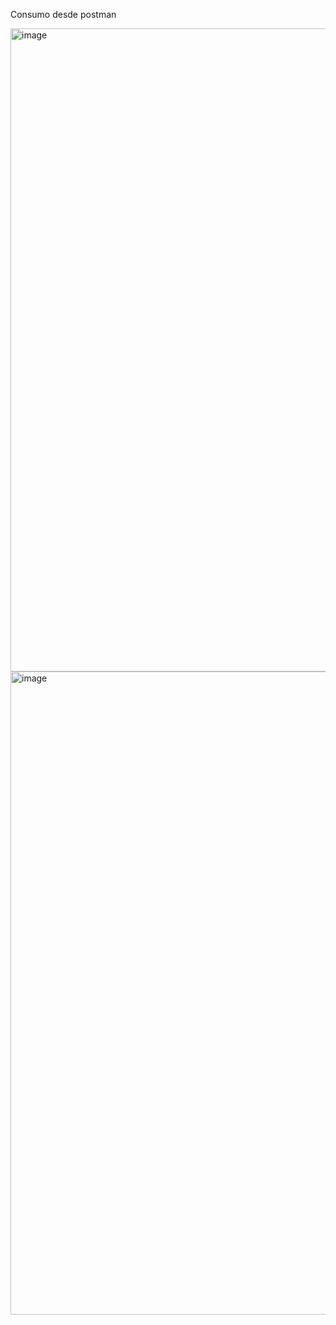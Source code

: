 

Consumo desde postman 

<img width="1029" alt="image" src="https://github.com/jose-aese/wizeline-entregable1/assets/45864492/188292f4-0aa2-4f6b-b2de-7535f279be30">

<img width="1029" alt="image" src="https://github.com/jose-aese/wizeline-entregable1/assets/45864492/fbee273b-38ba-448a-8e6b-53f0baa6d419">
